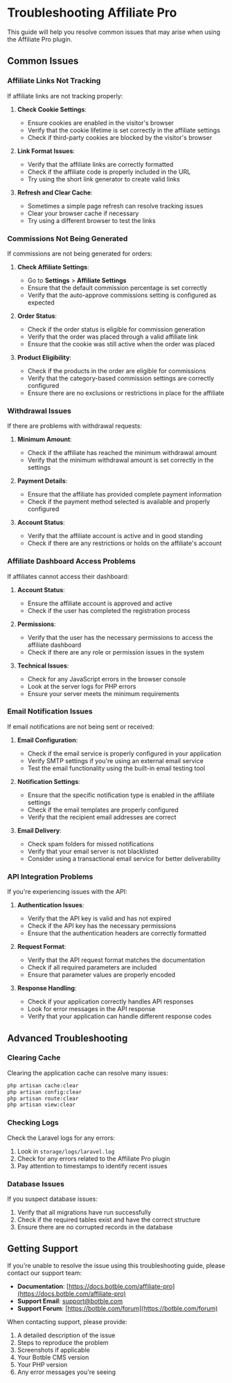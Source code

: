 # Troubleshooting Affiliate Pro

This guide will help you resolve common issues that may arise when using the Affiliate Pro plugin.

## Common Issues

### Affiliate Links Not Tracking

If affiliate links are not tracking properly:

1. **Check Cookie Settings**:
   - Ensure cookies are enabled in the visitor's browser
   - Verify that the cookie lifetime is set correctly in the affiliate settings
   - Check if third-party cookies are blocked by the visitor's browser

2. **Link Format Issues**:
   - Verify that the affiliate links are correctly formatted
   - Check if the affiliate code is properly included in the URL
   - Try using the short link generator to create valid links

3. **Refresh and Clear Cache**:
   - Sometimes a simple page refresh can resolve tracking issues
   - Clear your browser cache if necessary
   - Try using a different browser to test the links

### Commissions Not Being Generated

If commissions are not being generated for orders:

1. **Check Affiliate Settings**:
   - Go to **Settings** > **Affiliate Settings**
   - Ensure that the default commission percentage is set correctly
   - Verify that the auto-approve commissions setting is configured as expected

2. **Order Status**:
   - Check if the order status is eligible for commission generation
   - Verify that the order was placed through a valid affiliate link
   - Ensure that the cookie was still active when the order was placed

3. **Product Eligibility**:
   - Check if the products in the order are eligible for commissions
   - Verify that the category-based commission settings are correctly configured
   - Ensure there are no exclusions or restrictions in place for the affiliate

### Withdrawal Issues

If there are problems with withdrawal requests:

1. **Minimum Amount**:
   - Check if the affiliate has reached the minimum withdrawal amount
   - Verify that the minimum withdrawal amount is set correctly in the settings

2. **Payment Details**:
   - Ensure that the affiliate has provided complete payment information
   - Check if the payment method selected is available and properly configured

3. **Account Status**:
   - Verify that the affiliate account is active and in good standing
   - Check if there are any restrictions or holds on the affiliate's account

### Affiliate Dashboard Access Problems

If affiliates cannot access their dashboard:

1. **Account Status**:
   - Ensure the affiliate account is approved and active
   - Check if the user has completed the registration process

2. **Permissions**:
   - Verify that the user has the necessary permissions to access the affiliate dashboard
   - Check if there are any role or permission issues in the system

3. **Technical Issues**:
   - Check for any JavaScript errors in the browser console
   - Look at the server logs for PHP errors
   - Ensure your server meets the minimum requirements

### Email Notification Issues

If email notifications are not being sent or received:

1. **Email Configuration**:
   - Check if the email service is properly configured in your application
   - Verify SMTP settings if you're using an external email service
   - Test the email functionality using the built-in email testing tool

2. **Notification Settings**:
   - Ensure that the specific notification type is enabled in the affiliate settings
   - Check if the email templates are properly configured
   - Verify that the recipient email addresses are correct

3. **Email Delivery**:
   - Check spam folders for missed notifications
   - Verify that your email server is not blacklisted
   - Consider using a transactional email service for better deliverability

### API Integration Problems

If you're experiencing issues with the API:

1. **Authentication Issues**:
   - Verify that the API key is valid and has not expired
   - Check if the API key has the necessary permissions
   - Ensure that the authentication headers are correctly formatted

2. **Request Format**:
   - Verify that the API request format matches the documentation
   - Check if all required parameters are included
   - Ensure that parameter values are properly encoded

3. **Response Handling**:
   - Check if your application correctly handles API responses
   - Look for error messages in the API response
   - Verify that your application can handle different response codes

## Advanced Troubleshooting

### Clearing Cache

Clearing the application cache can resolve many issues:

```bash
php artisan cache:clear
php artisan config:clear
php artisan route:clear
php artisan view:clear
```

### Checking Logs

Check the Laravel logs for any errors:

1. Look in `storage/logs/laravel.log`
2. Check for any errors related to the Affiliate Pro plugin
3. Pay attention to timestamps to identify recent issues

### Database Issues

If you suspect database issues:

1. Verify that all migrations have run successfully
2. Check if the required tables exist and have the correct structure
3. Ensure there are no corrupted records in the database

## Getting Support

If you're unable to resolve the issue using this troubleshooting guide, please contact our support team:

- **Documentation**: [https://docs.botble.com/affiliate-pro](https://docs.botble.com/affiliate-pro)
- **Support Email**: [support@botble.com](mailto:support@botble.com)
- **Support Forum**: [https://botble.com/forum](https://botble.com/forum)

When contacting support, please provide:

1. A detailed description of the issue
2. Steps to reproduce the problem
3. Screenshots if applicable
4. Your Botble CMS version
5. Your PHP version
6. Any error messages you're seeing
